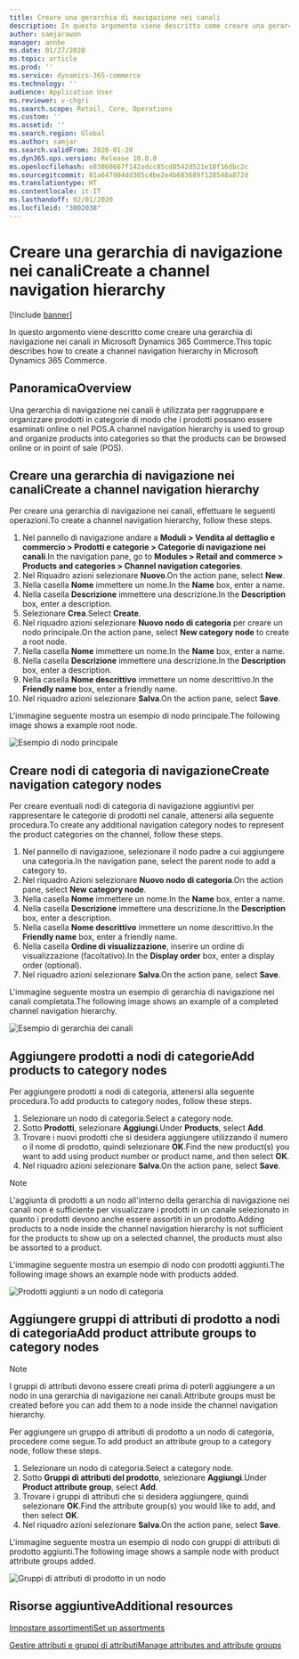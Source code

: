 ```yaml
---
title: Creare una gerarchia di navigazione nei canali
description: In questo argomento viene descritto come creare una gerarchia di navigazione nei canali in Microsoft Dynamics 365 Commerce.
author: samjarawan
manager: annbe
ms.date: 01/27/2020
ms.topic: article
ms.prod: ''
ms.service: dynamics-365-commerce
ms.technology: ''
audience: Application User
ms.reviewer: v-chgri
ms.search.scope: Retail, Core, Operations
ms.custom: ''
ms.assetid: ''
ms.search.region: Global
ms.author: samjar
ms.search.validFrom: 2020-01-20
ms.dyn365.ops.version: Release 10.0.8
ms.openlocfilehash: e83860667f142adcc85cd8542d521e18f16dbc2c
ms.sourcegitcommit: 81a647904dd305c4be2e4b683689f128548a872d
ms.translationtype: HT
ms.contentlocale: it-IT
ms.lasthandoff: 02/01/2020
ms.locfileid: "3002038"
---
```

# <a name="create-a-channel-navigation-hierarchy"></a><span data-ttu-id="e7176-103">Creare una gerarchia di navigazione nei canali</span><span class="sxs-lookup"><span data-stu-id="e7176-103">Create a channel navigation hierarchy</span></span>


[!include [banner](includes/banner.md)]

<span data-ttu-id="e7176-104">In questo argomento viene descritto come creare una gerarchia di navigazione nei canali in Microsoft Dynamics 365 Commerce.</span><span class="sxs-lookup"><span data-stu-id="e7176-104">This topic describes how to create a channel navigation hierarchy in Microsoft Dynamics 365 Commerce.</span></span>

## <a name="overview"></a><span data-ttu-id="e7176-105">Panoramica</span><span class="sxs-lookup"><span data-stu-id="e7176-105">Overview</span></span>

<span data-ttu-id="e7176-106">Una gerarchia di navigazione nei canali è utilizzata per raggruppare e organizzare prodotti in categorie di modo che i prodotti possano essere esaminati online o nel POS.</span><span class="sxs-lookup"><span data-stu-id="e7176-106">A channel navigation hierarchy is used to group and organize products into categories so that the products can be browsed online or in point of sale (POS).</span></span>

## <a name="create-a-channel-navigation-hierarchy"></a><span data-ttu-id="e7176-107">Creare una gerarchia di navigazione nei canali</span><span class="sxs-lookup"><span data-stu-id="e7176-107">Create a channel navigation hierarchy</span></span>

<span data-ttu-id="e7176-108">Per creare una gerarchia di navigazione nei canali, effettuare le seguenti operazioni.</span><span class="sxs-lookup"><span data-stu-id="e7176-108">To create a channel navigation hierarchy, follow these steps.</span></span>

1. <span data-ttu-id="e7176-109">Nel pannello di navigazione andare a **Moduli \> Vendita al dettaglio e commercio \> Prodotti e categorie \> Categorie di navigazione nei canali**.</span><span class="sxs-lookup"><span data-stu-id="e7176-109">In the navigation pane, go to **Modules \> Retail and commerce \> Products and categories \> Channel navigation categories**.</span></span>
1. <span data-ttu-id="e7176-110">Nel Riquadro azioni selezionare **Nuovo**.</span><span class="sxs-lookup"><span data-stu-id="e7176-110">On the action pane, select **New**.</span></span>
1. <span data-ttu-id="e7176-111">Nella casella **Nome** immettere un nome.</span><span class="sxs-lookup"><span data-stu-id="e7176-111">In the **Name** box, enter a name.</span></span>
1. <span data-ttu-id="e7176-112">Nella casella **Descrizione** immettere una descrizione.</span><span class="sxs-lookup"><span data-stu-id="e7176-112">In the **Description** box, enter a description.</span></span>
1. <span data-ttu-id="e7176-113">Selezionare **Crea**.</span><span class="sxs-lookup"><span data-stu-id="e7176-113">Select **Create**.</span></span>
1. <span data-ttu-id="e7176-114">Nel riquadro azioni selezionare **Nuovo nodo di categoria** per creare un nodo principale.</span><span class="sxs-lookup"><span data-stu-id="e7176-114">On the action pane, select **New category node** to create a root node.</span></span>
1. <span data-ttu-id="e7176-115">Nella casella **Nome** immettere un nome.</span><span class="sxs-lookup"><span data-stu-id="e7176-115">In the **Name** box, enter a name.</span></span>
1. <span data-ttu-id="e7176-116">Nella casella **Descrizione** immettere una descrizione.</span><span class="sxs-lookup"><span data-stu-id="e7176-116">In the **Description** box, enter a description.</span></span>
1. <span data-ttu-id="e7176-117">Nella casella **Nome descrittivo** immettere un nome descrittivo.</span><span class="sxs-lookup"><span data-stu-id="e7176-117">In the **Friendly name** box, enter a friendly name.</span></span>
1. <span data-ttu-id="e7176-118">Nel riquadro azioni selezionare **Salva**.</span><span class="sxs-lookup"><span data-stu-id="e7176-118">On the action pane, select **Save**.</span></span>

<span data-ttu-id="e7176-119">L'immagine seguente mostra un esempio di nodo principale.</span><span class="sxs-lookup"><span data-stu-id="e7176-119">The following image shows a example root node.</span></span>

![Esempio di nodo principale](media/create-channel-hierarchy-1.png)

## <a name="create-navigation-category-nodes"></a><span data-ttu-id="e7176-121">Creare nodi di categoria di navigazione</span><span class="sxs-lookup"><span data-stu-id="e7176-121">Create navigation category nodes</span></span>

<span data-ttu-id="e7176-122">Per creare eventuali nodi di categoria di navigazione aggiuntivi per rappresentare le categorie di prodotti nel canale, attenersi alla seguente procedura.</span><span class="sxs-lookup"><span data-stu-id="e7176-122">To create any additional navigation category nodes to represent the product categories on the channel, follow these steps.</span></span>

1. <span data-ttu-id="e7176-123">Nel pannello di navigazione, selezionare il nodo padre a cui aggiungere una categoria.</span><span class="sxs-lookup"><span data-stu-id="e7176-123">In the navigation pane, select the parent node to add a category to.</span></span>
1. <span data-ttu-id="e7176-124">Nel riquadro Azioni selezionare **Nuovo nodo di categoria**.</span><span class="sxs-lookup"><span data-stu-id="e7176-124">On the action pane, select **New category node**.</span></span>
1. <span data-ttu-id="e7176-125">Nella casella **Nome** immettere un nome.</span><span class="sxs-lookup"><span data-stu-id="e7176-125">In the **Name** box, enter a name.</span></span>
1. <span data-ttu-id="e7176-126">Nella casella **Descrizione** immettere una descrizione.</span><span class="sxs-lookup"><span data-stu-id="e7176-126">In the **Description** box, enter a description.</span></span>
1. <span data-ttu-id="e7176-127">Nella casella **Nome descrittivo** immettere un nome descrittivo.</span><span class="sxs-lookup"><span data-stu-id="e7176-127">In the **Friendly name** box, enter a friendly name.</span></span>
1. <span data-ttu-id="e7176-128">Nella casella **Ordine di visualizzazione**, inserire un ordine di visualizzazione (facoltativo).</span><span class="sxs-lookup"><span data-stu-id="e7176-128">In the **Display order** box, enter a display order (optional).</span></span>
1. <span data-ttu-id="e7176-129">Nel riquadro azioni selezionare **Salva**.</span><span class="sxs-lookup"><span data-stu-id="e7176-129">On the action pane, select **Save**.</span></span>

<span data-ttu-id="e7176-130">L'immagine seguente mostra un esempio di gerarchia di navigazione nei canali completata.</span><span class="sxs-lookup"><span data-stu-id="e7176-130">The following image shows an example of a completed channel navigation hierarchy.</span></span>

![Esempio di gerarchia dei canali](media/create-channel-hierarchy-2.png)

## <a name="add-products-to-category-nodes"></a><span data-ttu-id="e7176-132">Aggiungere prodotti a nodi di categorie</span><span class="sxs-lookup"><span data-stu-id="e7176-132">Add products to category nodes</span></span>

<span data-ttu-id="e7176-133">Per aggiungere prodotti a nodi di categoria, attenersi alla seguente procedura.</span><span class="sxs-lookup"><span data-stu-id="e7176-133">To add products to category nodes, follow these steps.</span></span>

1. <span data-ttu-id="e7176-134">Selezionare un nodo di categoria.</span><span class="sxs-lookup"><span data-stu-id="e7176-134">Select a category node.</span></span>
1. <span data-ttu-id="e7176-135">Sotto **Prodotti**, selezionare **Aggiungi**.</span><span class="sxs-lookup"><span data-stu-id="e7176-135">Under **Products**, select **Add**.</span></span>
1. <span data-ttu-id="e7176-136">Trovare i nuovi prodotti che si desidera aggiungere utilizzando il numero o il nome di prodotto, quindi selezionare **OK**.</span><span class="sxs-lookup"><span data-stu-id="e7176-136">Find the new product(s) you want to add using product number or product name, and then select **OK**.</span></span>
1. <span data-ttu-id="e7176-137">Nel riquadro azioni selezionare **Salva**.</span><span class="sxs-lookup"><span data-stu-id="e7176-137">On the action pane, select **Save**.</span></span>

> [!NOTE]
> <span data-ttu-id="e7176-138">L'aggiunta di prodotti a un nodo all'interno della gerarchia di navigazione nei canali non è sufficiente per visualizzare i prodotti in un canale selezionato in quanto i prodotti devono anche essere assortiti in un prodotto.</span><span class="sxs-lookup"><span data-stu-id="e7176-138">Adding products to a node inside the channel navigation hierarchy is not sufficient for the products to show up on a selected channel, the products must also be assorted to a product.</span></span>

<span data-ttu-id="e7176-139">L'immagine seguente mostra un esempio di nodo con prodotti aggiunti.</span><span class="sxs-lookup"><span data-stu-id="e7176-139">The following image shows an example node with products added.</span></span>

![Prodotti aggiunti a un nodo di categoria](media/create-channel-hierarchy-3.png)

## <a name="add-product-attribute-groups-to-category-nodes"></a><span data-ttu-id="e7176-141">Aggiungere gruppi di attributi di prodotto a nodi di categoria</span><span class="sxs-lookup"><span data-stu-id="e7176-141">Add product attribute groups to category nodes</span></span>

> [!NOTE]
> <span data-ttu-id="e7176-142">I gruppi di attributi devono essere creati prima di poterli aggiungere a un nodo in una gerarchia di navigazione nei canali.</span><span class="sxs-lookup"><span data-stu-id="e7176-142">Attribute groups must be created before you can add them to a node inside the channel navigation hierarchy.</span></span>

<span data-ttu-id="e7176-143">Per aggiungere un gruppo di attributi di prodotto a un nodo di categoria, procedere come segue.</span><span class="sxs-lookup"><span data-stu-id="e7176-143">To add product an attribute group to a category node, follow these steps.</span></span>

1. <span data-ttu-id="e7176-144">Selezionare un nodo di categoria.</span><span class="sxs-lookup"><span data-stu-id="e7176-144">Select a category node.</span></span>
1. <span data-ttu-id="e7176-145">Sotto **Gruppi di attributi del prodotto**, selezionare **Aggiungi**.</span><span class="sxs-lookup"><span data-stu-id="e7176-145">Under **Product attribute group**, select **Add**.</span></span>
1. <span data-ttu-id="e7176-146">Trovare i gruppi di attributi che si desidera aggiungere, quindi selezionare **OK**.</span><span class="sxs-lookup"><span data-stu-id="e7176-146">Find the attribute group(s) you would like to add, and then select **OK**.</span></span>
1. <span data-ttu-id="e7176-147">Nel riquadro azioni selezionare **Salva**.</span><span class="sxs-lookup"><span data-stu-id="e7176-147">On the action pane, select **Save**.</span></span>

<span data-ttu-id="e7176-148">L'immagine seguente mostra un esempio di nodo con gruppi di attributi di prodotto aggiunti.</span><span class="sxs-lookup"><span data-stu-id="e7176-148">The following image shows a sample node with product attribute groups added.</span></span>

![Gruppi di attributi di prodotto in un nodo](media/create-channel-hierarchy-4.png)

## <a name="additional-resources"></a><span data-ttu-id="e7176-150">Risorse aggiuntive</span><span class="sxs-lookup"><span data-stu-id="e7176-150">Additional resources</span></span>

[<span data-ttu-id="e7176-151">Impostare assortimenti</span><span class="sxs-lookup"><span data-stu-id="e7176-151">Set up assortments</span></span>](set-up-assortments.md)

[<span data-ttu-id="e7176-152">Gestire attributi e gruppi di attributi</span><span class="sxs-lookup"><span data-stu-id="e7176-152">Manage attributes and attribute groups</span></span>](attribute-attributegroups-lifecycle.md)
